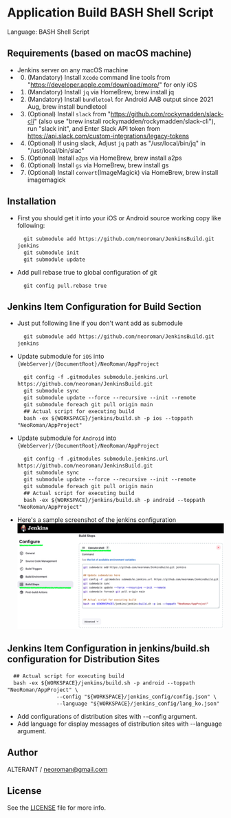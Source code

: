 # Application Build BASH Shell Script
Language: BASH Shell Script


## Requirements (based on macOS machine)
- Jenkins server on any macOS machine
-  0. (Mandatory) Install ``Xcode`` command line tools from "https://developer.apple.com/download/more/" for only iOS
-  1. (Mandatory) Install ``jq`` via HomeBrew, brew install jq
-  2. (Mandatory) Install ``bundletool`` for Android AAB output since 2021 Aug, brew install bundletool
-  3. (Optional) Install ``slack`` from "https://github.com/rockymadden/slack-cli"
      (also use "brew install rockymadden/rockymadden/slack-cli"),
      run "slack init", and Enter Slack API token from https://api.slack.com/custom-integrations/legacy-tokens
-  4. (Optional) If using slack, Adjust ``jq`` path as "/usr/local/bin/jq" in "/usr/local/bin/slac"
-  5. (Optional) Install ``a2ps`` via HomeBrew, brew install a2ps
-  6. (Optional) Install ``gs`` via HomeBrew, brew install gs
-  7. (Optional) Install ``convert``(ImageMagick) via HomeBrew, brew install imagemagick


## Installation
- First you should get it into your iOS or Android source working copy like following:
  ```
    git submodule add https://github.com/neoroman/JenkinsBuild.git jenkins
    git submodule init
    git submodule update
  ```
- Add pull rebase true to global configuration of git
  ```
    git config pull.rebase true
  ```


## Jenkins Item Configuration for Build Section
- Just put following line if you don't want add as submodule
  ```
    git submodule add https://github.com/neoroman/JenkinsBuild.git jenkins
  ```

- Update submodule for ``iOS`` into ``{WebServer}/{DocumentRoot}/NeoRoman/AppProject``
  ```
    git config -f .gitmodules submodule.jenkins.url https://github.com/neoroman/JenkinsBuild.git
    git submodule sync
    git submodule update --force --recursive --init --remote
    git submodule foreach git pull origin main
    ## Actual script for executing build
    bash -ex ${WORKSPACE}/jenkins/build.sh -p ios --toppath "NeoRoman/AppProject"
  ```
- Update submodule for ``Android`` into ``{WebServer}/{DocumentRoot}/NeoRoman/AppProject``
  ```
    git config -f .gitmodules submodule.jenkins.url https://github.com/neoroman/JenkinsBuild.git
    git submodule sync
    git submodule update --force --recursive --init --remote
    git submodule foreach git pull origin main
    ## Actual script for executing build
    bash -ex ${WORKSPACE}/jenkins/build.sh -p android --toppath "NeoRoman/AppProject"
  ```
- Here's a sample screenshot of the jenkins configuration
![help](images/JenkinsConfigHelp.png)


## Jenkins Item Configuration in jenkins/build.sh configuration for Distribution Sites
  ```
    ## Actual script for executing build
    bash -ex ${WORKSPACE}/jenkins/build.sh -p android --toppath "NeoRoman/AppProject" \
                  --config "${WORKSPACE}/jenkins_config/config.json" \
                  --language "${WORKSPACE}/jenkins_config/lang_ko.json"
  ```
- Add configurations of distribution sites with --config argument.
- Add language for display messages of distribution sites with --language argument.


## Author

ALTERANT /  neoroman@gmail.com


## License

See the [LICENSE](./LICENSE) file for more info.
